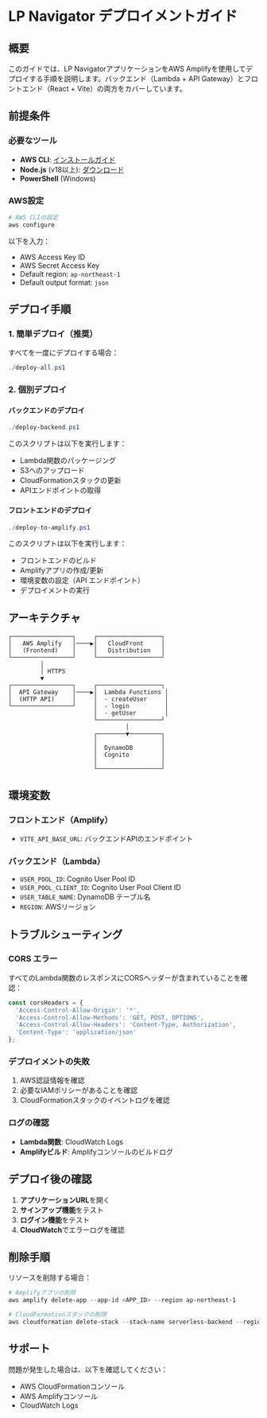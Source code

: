 # LP Navigator デプロイメントガイド

## 概要
このガイドでは、LP NavigatorアプリケーションをAWS Amplifyを使用してデプロイする手順を説明します。バックエンド（Lambda + API Gateway）とフロントエンド（React + Vite）の両方をカバーしています。

## 前提条件

### 必要なツール
- **AWS CLI**: [インストールガイド](https://docs.aws.amazon.com/cli/latest/userguide/getting-started-install.html)
- **Node.js** (v18以上): [ダウンロード](https://nodejs.org/)
- **PowerShell** (Windows)

### AWS設定
```powershell
# AWS CLIの設定
aws configure
```
以下を入力：
- AWS Access Key ID
- AWS Secret Access Key
- Default region: `ap-northeast-1`
- Default output format: `json`

## デプロイ手順

### 1. 簡単デプロイ（推奨）
すべてを一度にデプロイする場合：
```powershell
./deploy-all.ps1
```

### 2. 個別デプロイ

#### バックエンドのデプロイ
```powershell
./deploy-backend.ps1
```
このスクリプトは以下を実行します：
- Lambda関数のパッケージング
- S3へのアップロード
- CloudFormationスタックの更新
- APIエンドポイントの取得

#### フロントエンドのデプロイ
```powershell
./deploy-to-amplify.ps1
```
このスクリプトは以下を実行します：
- フロントエンドのビルド
- Amplifyアプリの作成/更新
- 環境変数の設定（API エンドポイント）
- デプロイメントの実行

## アーキテクチャ

```
┌─────────────────┐     ┌──────────────────┐
│   AWS Amplify   │────▶│   CloudFront     │
│   (Frontend)    │     │   Distribution   │
└─────────────────┘     └──────────────────┘
         │
         │ HTTPS
         ▼
┌─────────────────┐     ┌──────────────────┐
│  API Gateway    │────▶│  Lambda Functions │
│  (HTTP API)     │     │  - createUser     │
└─────────────────┘     │  - login          │
                        │  - getUser        │
                        └──────────────────┘
                                 │
                        ┌────────▼─────────┐
                        │                  │
                        │  DynamoDB        │
                        │  Cognito         │
                        │                  │
                        └──────────────────┘
```

## 環境変数

### フロントエンド（Amplify）
- `VITE_API_BASE_URL`: バックエンドAPIのエンドポイント

### バックエンド（Lambda）
- `USER_POOL_ID`: Cognito User Pool ID
- `USER_POOL_CLIENT_ID`: Cognito User Pool Client ID
- `USER_TABLE_NAME`: DynamoDB テーブル名
- `REGION`: AWSリージョン

## トラブルシューティング

### CORS エラー
すべてのLambda関数のレスポンスにCORSヘッダーが含まれていることを確認：
```javascript
const corsHeaders = {
  'Access-Control-Allow-Origin': '*',
  'Access-Control-Allow-Methods': 'GET, POST, OPTIONS',
  'Access-Control-Allow-Headers': 'Content-Type, Authorization',
  'Content-Type': 'application/json'
};
```

### デプロイメントの失敗
1. AWS認証情報を確認
2. 必要なIAMポリシーがあることを確認
3. CloudFormationスタックのイベントログを確認

### ログの確認
- **Lambda関数**: CloudWatch Logs
- **Amplifyビルド**: Amplifyコンソールのビルドログ

## デプロイ後の確認

1. **アプリケーションURL**を開く
2. **サインアップ機能**をテスト
3. **ログイン機能**をテスト
4. **CloudWatch**でエラーログを確認

## 削除手順

リソースを削除する場合：
```powershell
# Amplifyアプリの削除
aws amplify delete-app --app-id <APP_ID> --region ap-northeast-1

# CloudFormationスタックの削除
aws cloudformation delete-stack --stack-name serverless-backend --region ap-northeast-1
```

## サポート

問題が発生した場合は、以下を確認してください：
- AWS CloudFormationコンソール
- AWS Amplifyコンソール
- CloudWatch Logs 